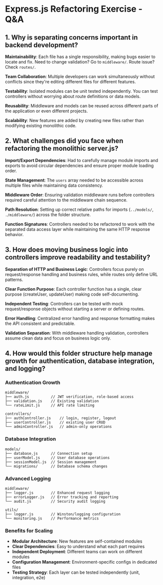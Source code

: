 # Express.js Refactoring Exercise - Q&A

## 1. Why is separating concerns important in backend development?

**Maintainability**: Each file has a single responsibility, making bugs easier to locate and fix. Need to change validation? Go to `middleware/`. Route issue? Check `routes/`.

**Team Collaboration**: Multiple developers can work simultaneously without conflicts since they're editing different files for different features.

**Testability**: Isolated modules can be unit tested independently. You can test controllers without worrying about route definitions or data models.

**Reusability**: Middleware and models can be reused across different parts of the application or even different projects.

**Scalability**: New features are added by creating new files rather than modifying existing monolithic code.

## 2. What challenges did you face when refactoring the monolithic server.js?

**Import/Export Dependencies**: Had to carefully manage module imports and exports to avoid circular dependencies and ensure proper module loading order.

**State Management**: The `users` array needed to be accessible across multiple files while maintaining data consistency.

**Middleware Order**: Ensuring validation middleware runs before controllers required careful attention to the middleware chain sequence.

**Path Resolution**: Setting up correct relative paths for imports (`../models/`, `./middleware/`) across the folder structure.

**Function Signatures**: Controllers needed to be refactored to work with the separated data access layer while maintaining the same HTTP response behavior.

## 3. How does moving business logic into controllers improve readability and testability?

**Separation of HTTP and Business Logic**: Controllers focus purely on request/response handling and business rules, while routes only define URL patterns.

**Clear Function Purpose**: Each controller function has a single, clear purpose (createUser, updateUser) making code self-documenting.

**Independent Testing**: Controllers can be tested with mock request/response objects without starting a server or defining routes.

**Error Handling**: Centralized error handling and response formatting makes the API consistent and predictable.

**Validation Separation**: With middleware handling validation, controllers assume clean data and focus on business logic only.

## 4. How would this folder structure help manage growth for authentication, database integration, and logging?

### **Authentication Growth**
```
middleware/
├── auth.js          // JWT verification, role-based access
├── validation.js    // Existing validation
└── rateLimit.js     // API rate limiting

controllers/
├── authController.js    // login, register, logout
├── userController.js    // existing user CRUD
└── adminController.js   // admin-only operations
```

### **Database Integration**
```
models/
├── database.js      // Connection setup
├── userModel.js     // User database operations
├── sessionModel.js  // Session management
└── migrations/      // Database schema changes
```

### **Advanced Logging**
```
middleware/
├── logger.js        // Enhanced request logging
├── errorLogger.js   // Error tracking and reporting
└── audit.js         // Security audit logging

utils/
├── logger.js        // Winston/logging configuration
└── monitoring.js    // Performance metrics
```

### **Benefits for Scaling**
- **Modular Architecture**: New features are self-contained modules
- **Clear Dependencies**: Easy to understand what each part requires
- **Independent Deployment**: Different teams can work on different modules
- **Configuration Management**: Environment-specific configs in dedicated files
- **Testing Strategy**: Each layer can be tested independently (unit, integration, e2e)